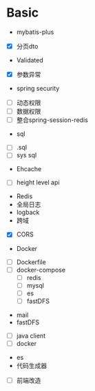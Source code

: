 # Basic
* mybatis-plus
- [x] 分页dto
* Validated
- [x] 参数异常
* spring security
- [ ] 动态权限
- [ ] 数据权限
- [ ] 整合spring-session-redis
* sql
- [ ] .sql
- [ ] sys sql
* Ehcache
- [ ] height level api
* Redis
* 全局日志
* logback
* 跨域
- [x] CORS
* Docker
- [ ] Dockerfile
- [ ] docker-compose
    - [ ] redis
    - [ ] mysql
    - [ ] es
    - [ ] fastDFS
* mail
* fastDFS
- [ ] java client
- [ ] docker
* es
* 代码生成器
- [ ] 前端改造
